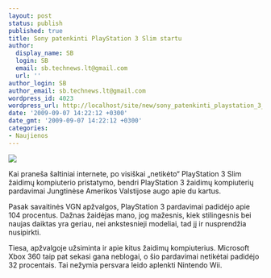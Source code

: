 ```yaml
---
layout: post
status: publish
published: true
title: Sony patenkinti PlayStation 3 Slim startu
author:
  display_name: SB
  login: SB
  email: sb.technews.lt@gmail.com
  url: ''
author_login: SB
author_email: sb.technews.lt@gmail.com
wordpress_id: 4023
wordpress_url: http://localhost/site/new/sony_patenkinti_playstation_3_slim_startu/
date: '2009-09-07 14:22:12 +0300'
date_gmt: '2009-09-07 14:22:12 +0300'
categories:
- Naujienos
---
```

<div class="imgright"><img src="http://t3.gstatic.com/images?q=tbn:VIC7zuPPX0BSwM:http://www.npr.org/blogs/alltechconsidered/playstation3slim_custom.JPG"  /></div>
<p>Kai praneša šaltiniai internete, po visiškai „netikėto“ PlayStation 3 Slim žaidimų kompiuterio pristatymo, bendri PlayStation 3 žaidimų kompiuterių pardavimai Jungtinėse Amerikos Valstijose augo apie du kartus.</p>
<p>Pasak savaitinės VGN apžvalgos, PlayStation 3 pardavimai padidėjo apie 104 procentus. Dažnas žaidėjas mano, jog mažesnis, kiek stilingesnis bei naujas daiktas yra geriau, nei ankstesnieji modeliai, tad jį ir nusprendžia nusipirkti.</p>
<p>Tiesa, apžvalgoje užsiminta ir apie kitus žaidimų kompiuterius. Microsoft Xbox 360 taip pat sekasi gana neblogai, o šio pardavimai netikėtai padidėjo 32 procentais. Tai nežymia persvara leido aplenkti Nintendo Wii.<br /></p>
